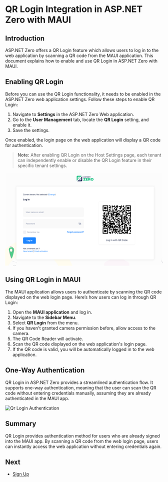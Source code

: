 # QR Login Integration in ASP.NET Zero with MAUI

## Introduction
 ASP.NET Zero offers a QR Login feature which allows users to log in to the web application by scanning a QR code from the MAUI application. This document explains how to enable and use QR Login in ASP.NET Zero with MAUI.

## Enabling QR Login
Before you can use the QR Login functionality, it needs to be enabled in the ASP.NET Zero web application settings. Follow these steps to enable QR Login:

1. Navigate to **Settings** in the ASP.NET Zero Web application.
2. Go to the **User Management** tab, locate the **QR Login** setting, and enable it.
3. Save the settings.

Once enabled, the login page on the web application will display a QR code for authentication.

> **Note:** After enabling QR Login on the Host Settings page, each tenant can independently enable or disable the QR Login feature in their specific tenant settings.

![Qr Code on Login Page](images/login-page-with-qr-login.png)

## Using QR Login in MAUI
The MAUI application allows users to authenticate by scanning the QR code displayed on the web login page. Here’s how users can log in through QR Login:

1. Open the **MAUI application** and log in.
2. Navigate to the **Sidebar Menu**.
3. Select **QR Login** from the menu.
4. If you haven't granted camera permission before, allow access to the camera.
5. The QR Code Reader will activate.
6. Scan the QR code displayed on the web application's login page.
7. If the QR code is valid, you will be automatically logged in to the web application.

## One-Way Authentication
QR Login in ASP.NET Zero provides a streamlined authentication flow. It supports one-way authentication, meaning that the user can scan the QR code without entering credentials manually, assuming they are already authenticated in the MAUI app.

![Qr Login Authentication](images/qr-login-authentication.gif)

## Summary
QR Login provides authentication method for users who are already signed into the MAUI app. By scanning a QR code from the web login page, users can instantly access the web application without entering credentials again. 

## Next

- [Sign Up](Features-Mvc-Core-Sign-Up)
